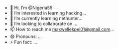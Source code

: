- 👋 Hi, I’m @Nigeria55
- 👀 I’m interested in learning hacking...
- 🌱 I’m currently learning nethunter...
- 💞️ I’m looking to collaborate on ...
- 📫 How to reach me maxwellekpei01@gmail.com...
- 😄 Pronouns: ...
- ⚡ Fun fact: ...

<!---
Nigeria55/Nigeria55 is a ✨ special ✨ repository because its `README.md` (this file) appears on your GitHub profile.
You can click the Preview link to take a look at your changes.
--->
